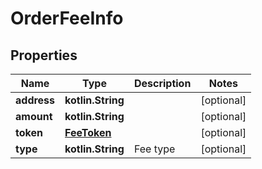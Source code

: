 
# OrderFeeInfo

## Properties
Name | Type | Description | Notes
------------ | ------------- | ------------- | -------------
**address** | **kotlin.String** |  |  [optional]
**amount** | **kotlin.String** |  |  [optional]
**token** | [**FeeToken**](FeeToken.md) |  |  [optional]
**type** | **kotlin.String** | Fee type |  [optional]



